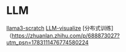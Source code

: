 # LLM

[llama3-scratch](https://github.com/naklecha/llama3-from-scratch)
[LLM-visualize](https://bbycroft.net/llm)
[分布式训练]（https://zhuanlan.zhihu.com/p/688873027?utm_psn=1783111476774580224
